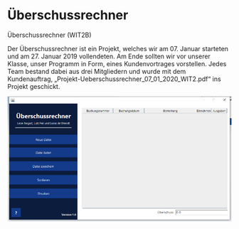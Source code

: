# Überschussrechner
Überschussrechner (WIT2B)

Der Überschussrechner ist ein Projekt, welches wir am 07. Januar starteten und am 27. Januar 2019 vollendeten. Am Ende sollten wir vor unserer Klasse, unser Programm in Form, eines Kundenvortrages vorstellen. Jedes Team bestand dabei aus drei Mitgliedern und wurde mit dem Kundenauftrag, „Projekt-Ueberschussrechner_07_01_2020_WIT2.pdf“ ins Projekt geschickt.

![Screenshot](https://github.com/lukasdw/ueberschussrechner/blob/master/Extras/Screenshot.png)


